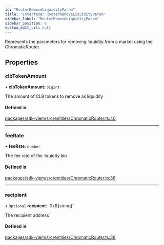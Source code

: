 ```yaml
---
id: "RouterRemoveLiquidityParam"
title: "Interface: RouterRemoveLiquidityParam"
sidebar_label: "RouterRemoveLiquidityParam"
sidebar_position: 0
custom_edit_url: null
---
```


Represents the parameters for removing liquidity from a market using the ChromaticRouter.

## Properties

### clbTokenAmount

• **clbTokenAmount**: `bigint`

The amount of CLB tokens to remove as liquidity

#### Defined in

[packages/sdk-viem/src/entities/ChromaticRouter.ts:40](https://github.com/chromatic-protocol/sdk/blob/26b196f/packages/sdk-viem/src/entities/ChromaticRouter.ts#L40)

___

### feeRate

• **feeRate**: `number`

The fee rate of the liquidity bin

#### Defined in

[packages/sdk-viem/src/entities/ChromaticRouter.ts:36](https://github.com/chromatic-protocol/sdk/blob/26b196f/packages/sdk-viem/src/entities/ChromaticRouter.ts#L36)

___

### recipient

• `Optional` **recipient**: \`0x${string}\`

The recipient address

#### Defined in

[packages/sdk-viem/src/entities/ChromaticRouter.ts:38](https://github.com/chromatic-protocol/sdk/blob/26b196f/packages/sdk-viem/src/entities/ChromaticRouter.ts#L38)
